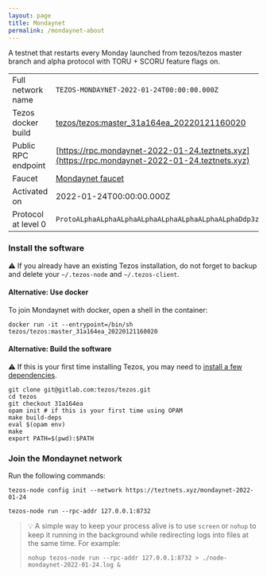 ```yaml
---
layout: page
title: Mondaynet
permalink: /mondaynet-about
---
```


A testnet that restarts every Monday launched from tezos/tezos master branch and alpha protocol with TORU + SCORU feature flags on.

| | |
|-------|---------------------|
| Full network name | `TEZOS-MONDAYNET-2022-01-24T00:00:00.000Z` |
| Tezos docker build | [tezos/tezos:master_31a164ea_20220121160020](https://hub.docker.com/r/tezos/tezos/tags?page=1&ordering=last_updated&name=master_31a164ea_20220121160020) |
| Public RPC endpoint | [https://rpc.mondaynet-2022-01-24.teztnets.xyz](https://rpc.mondaynet-2022-01-24.teztnets.xyz) |
| Faucet | [Mondaynet faucet](https://teztnets.xyz/mondaynet-2022-01-24-faucet) |
| Activated on | 2022-01-24T00:00:00.000Z |
| Protocol at level 0 |  `ProtoALphaALphaALphaALphaALphaALphaALphaALphaDdp3zK` |




### Install the software

⚠️  If you already have an existing Tezos installation, do not forget to backup and delete your `~/.tezos-node` and `~/.tezos-client`.



#### Alternative: Use docker

To join Mondaynet with docker, open a shell in the container:

```
docker run -it --entrypoint=/bin/sh tezos/tezos:master_31a164ea_20220121160020
```

#### Alternative: Build the software

⚠️  If this is your first time installing Tezos, you may need to [install a few dependencies](https://tezos.gitlab.io/introduction/howtoget.html#setting-up-the-development-environment-from-scratch).

```
git clone git@gitlab.com:tezos/tezos.git
cd tezos
git checkout 31a164ea
opam init # if this is your first time using OPAM
make build-deps
eval $(opam env)
make
export PATH=$(pwd):$PATH
```

### Join the Mondaynet network

Run the following commands:

```
tezos-node config init --network https://teztnets.xyz/mondaynet-2022-01-24

tezos-node run --rpc-addr 127.0.0.1:8732
```

> 💡 A simple way to keep your process alive is to use `screen` or `nohup` to keep it running in the background while redirecting logs into files at the same time. For example:
>
> ```bash=13
> nohup tezos-node run --rpc-addr 127.0.0.1:8732 > ./node-mondaynet-2022-01-24.log &
> ```


